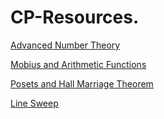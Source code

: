 # CP-Resources.

[Advanced Number Theory](https://crypto.stanford.edu/pbc/notes/numbertheory/)

[Mobius and Arithmetic Functions](https://math.berkeley.edu/~stankova/MathCircle/Multiplicative.pdf)

[Posets and Hall Marriage Theorem](https://www.math.cmu.edu/~af1p/Teaching/Combinatorics/Slides/Posets.pdf)

[Line Sweep](http://codeforces.com/blog/entry/20377)
